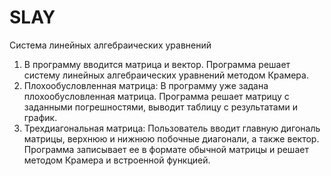 # SLAY
Система линейных алгебраических уравнений

1. В программу вводится матрица и вектор. Программа решает систему линейных алгебраических уравнений методом Крамера.
2. Плохообусловленная матрица: В программу уже задана плохообусловленная матрица. Программа решает матрицу с заданными погрешностями, выводит таблицу с результатами и график.
3. Трехдиагональная матрица: Пользователь вводит главную дигональ матрицы, верхнюю и нижнюю побочные диагонали, а также вектор. Программа записывает ее в формате обычной матрицы и решает методом Крамера и встроенной функцией.
